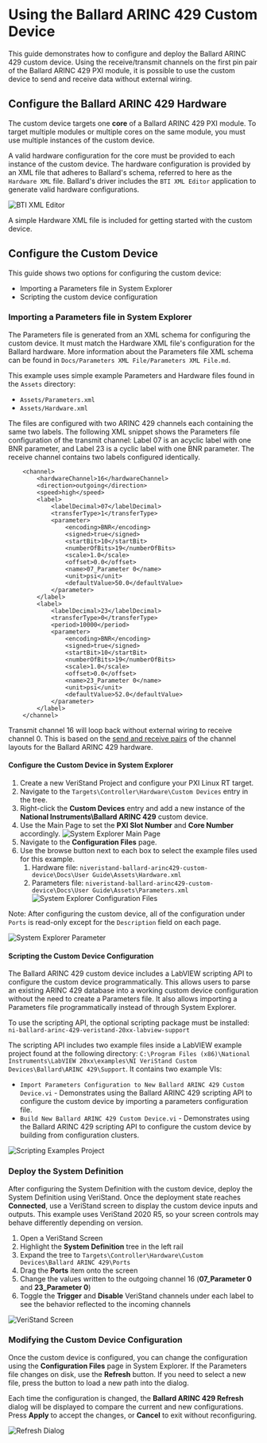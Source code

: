 # Using the Ballard ARINC 429 Custom Device

This guide demonstrates how to configure and deploy the Ballard ARINC 429 custom device. Using the receive/transmit channels on the first pin pair of the Ballard ARINC 429 PXI module, it is possible to use the custom device to send and receive data without external wiring.

## Configure the Ballard ARINC 429 Hardware

The custom device targets one **core** of a Ballard ARINC 429 PXI module. To target multiple modules or multiple cores on the same module, you must use multiple instances of the custom device.

A valid hardware configuration for the core must be provided to each instance of the custom device. The hardware configuration is provided by an XML file that adheres to Ballard's schema, referred to here as the `Hardware XML` file. Ballard's driver includes the `BTI XML Editor` application to generate valid hardware configurations.

![BTI XML Editor](Screenshots/BTI_XML_Configuration.PNG)

A simple Hardware XML file is included for getting started with the custom device.

## Configure the Custom Device

This guide shows two options for configuring the custom device:
- Importing a Parameters file in System Explorer
- Scripting the custom device configuration

### Importing a Parameters file in System Explorer
The Parameters file is generated from an XML schema for configuring the custom device. It must match the Hardware XML file's configuration for the Ballard hardware. More information about the Parameters file XML schema can be found in `Docs/Parameters XML File/Parameters XML File.md`.

This example uses simple example Parameters and Hardware files found in the `Assets` directory:
- `Assets/Parameters.xml`
- `Assets/Hardware.xml`

The files are configured with two ARINC 429 channels each containing the same two labels. The following XML snippet shows the Parameters file configuration of the transmit channel: Label 07 is an acyclic label with one BNR parameter, and Label 23 is a cyclic label with one BNR parameter. The receive channel contains two labels configured identically.

```
	<channel>
		<hardwareChannel>16</hardwareChannel>
		<direction>outgoing</direction>
		<speed>high</speed>
		<label>
			<labelDecimal>07</labelDecimal>
			<transferType>1</transferType>
			<parameter>
				<encoding>BNR</encoding>
				<signed>true</signed>
				<startBit>10</startBit>
				<numberOfBits>19</numberOfBits>
				<scale>1.0</scale>
				<offset>0.0</offset>
				<name>07_Parameter 0</name>
				<unit>psi</unit>
				<defaultValue>50.0</defaultValue>
			</parameter>
		</label>
		<label>
			<labelDecimal>23</labelDecimal>
			<transferType>0</transferType>
			<period>10000</period>
			<parameter>
				<encoding>BNR</encoding>
				<signed>true</signed>
				<startBit>10</startBit>
				<numberOfBits>19</numberOfBits>
				<scale>1.0</scale>
				<offset>0.0</offset>
				<name>23_Parameter 0</name>
				<unit>psi</unit>
				<defaultValue>52.0</defaultValue>
			</parameter>
		</label>
	</channel>
```

Transmit channel 16 will loop back without external wiring to receive channel 0. This is based on the [send and receive pairs](https://www.ni.com/pdf/manuals/MA223_OmniBus%20II%20NI%20PXIe%20User%20Manual_C.1.pdf#page=50) of the channel layouts for the Ballard ARINC 429 hardware.

#### Configure the Custom Device in System Explorer

1. Create a new VeriStand Project and configure your PXI Linux RT target.
2. Navigate to the `Targets\Controller\Hardware\Custom Devices` entry in the tree.
3. Right-click the **Custom Devices** entry and add a new instance of the **National Instruments\Ballard ARINC 429** custom device.
4. Use the Main Page to set the **PXI Slot Number** and **Core Number** accordingly.
![System Explorer Main Page](Screenshots/System_Explorer_main_configured.PNG)
5. Navigate to the **Configuration Files** page.
6. Use the browse button next to each box to select the example files used for this example.
   1. Hardware file: `niveristand-ballard-arinc429-custom-device\Docs\User Guide\Assets\Hardware.xml`
   2. Parameters file: `niveristand-ballard-arinc429-custom-device\Docs\User Guide\Assets\Parameters.xml`
![System Explorer Configuration Files](Screenshots/System_Explorer_configuration_files_configured.PNG)

Note: After configuring the custom device, all of the configuration under `Ports` is read-only except for the `Description` field on each page.

![System Explorer Parameter](Screenshots/System_Explorer_parameter_configured.PNG)

#### Scripting the Custom Device Configuration

The Ballard ARINC 429 custom device includes a LabVIEW scripting API to configure the custom device programmatically. This allows users to parse an existing ARINC 429 database into a working custom device configuration without the need to create a Parameters file. It also allows importing a Parameters file programmatically instead of through System Explorer.

To use the scripting API, the optional scripting package must be installed:
`ni-ballard-arinc-429-veristand-20xx-labview-support`

The scripting API includes two example files inside a LabVIEW example project found at the following directory: `C:\Program Files (x86)\National Instruments\LabVIEW 20xx\examples\NI VeriStand Custom Devices\Ballard\ARINC 429\Support`. It contains two example VIs:

- `Import Parameters Configuration to New Ballard ARINC 429 Custom Device.vi` - Demonstrates using the Ballard ARINC 429 scripting API to configure the custom device by importing a parameters configuration file.
- `Build New Ballard ARINC 429 Custom Device.vi` - Demonstrates using the Ballard ARINC 429 scripting API to configure the custom device by building from configuration clusters.

![Scripting Examples Project](Screenshots/Scripting_examples_project.PNG)

### Deploy the System Definition

After configuring the System Definition with the custom device, deploy the System Definition using VeriStand. Once the deployment state reaches **Connected**, use a VeriStand screen to display the custom device inputs and outputs. This example uses VeriStand 2020 R5, so your screen controls may behave differently depending on version.

1. Open a VeriStand Screen
2. Highlight the **System Definition** tree in the left rail
3. Expand the tree to `Targets\Controller\Hardware\Custom Devices\Ballard ARINC 429\Ports`
4. Drag the **Ports** item onto the screen
5. Change the values written to the outgoing channel 16 (**07_Parameter 0** and **23_Parameter 0**)
6. Toggle the **Trigger** and **Disable** VeriStand channels under each label to see the behavior reflected to the incoming channels

![VeriStand Screen](Screenshots/VeriStand_screen_deployed.PNG)

### Modifying the Custom Device Configuration

Once the custom device is configured, you can change the configuration using the **Configuration Files** page in System Explorer. If the Parameters file changes on disk, use the **Refresh** button. If you need to select a new file, press the button to load a new path into the dialog.

Each time the configuration is changed, the **Ballard ARINC 429 Refresh** dialog will be displayed to compare the current and new configurations. Press **Apply** to accept the changes, or **Cancel** to exit without reconfiguring.

![Refresh Dialog](Screenshots/Refresh_dialog.PNG)
